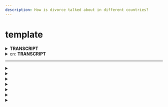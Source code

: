 ```yaml
---
description: How is divorce talked about in different countries?
---
```


# template







<details>

<summary><strong>TRANSCRIPT</strong></summary>



</details>

<details>

<summary>cn: <strong>TRANSCRIPT</strong></summary>



</details>

***



<details>

<summary></summary>



</details>



<details>

<summary></summary>



</details>



<details>

<summary></summary>



</details>



<details>

<summary></summary>



</details>



<details>

<summary></summary>



</details>



<details>

<summary></summary>



</details>



<details>

<summary></summary>



</details>

